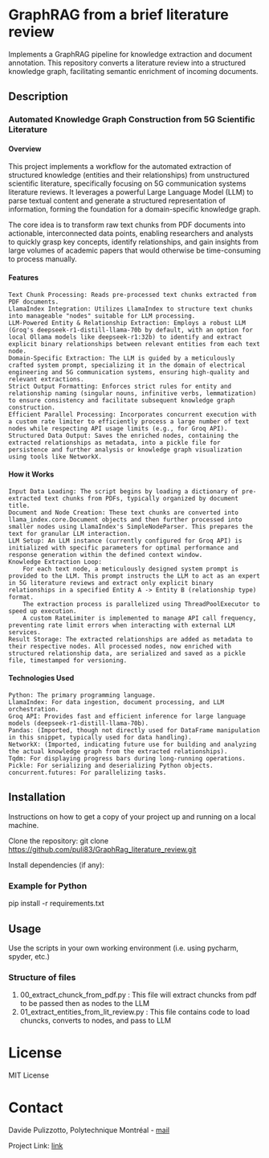 # GraphRAG from a brief literature review

Implements a GraphRAG pipeline for knowledge extraction and document annotation. This repository converts a literature review into a structured knowledge graph, facilitating semantic enrichment of incoming documents.

## Description

### Automated Knowledge Graph Construction from 5G Scientific Literature
#### Overview

This project implements a workflow for the automated extraction of structured knowledge (entities and their relationships) from unstructured scientific literature, specifically focusing on 5G communication systems literature reviews. It leverages a powerful Large Language Model (LLM) to parse textual content and generate a structured representation of information, forming the foundation for a domain-specific knowledge graph.

The core idea is to transform raw text chunks from PDF documents into actionable, interconnected data points, enabling researchers and analysts to quickly grasp key concepts, identify relationships, and gain insights from large volumes of academic papers that would otherwise be time-consuming to process manually.

#### Features

    Text Chunk Processing: Reads pre-processed text chunks extracted from PDF documents.
    LlamaIndex Integration: Utilizes LlamaIndex to structure text chunks into manageable "nodes" suitable for LLM processing.
    LLM-Powered Entity & Relationship Extraction: Employs a robust LLM (Groq's deepseek-r1-distill-llama-70b by default, with an option for local Ollama models like deepseek-r1:32b) to identify and extract explicit binary relationships between relevant entities from each text node.
    Domain-Specific Extraction: The LLM is guided by a meticulously crafted system prompt, specializing it in the domain of electrical engineering and 5G communication systems, ensuring high-quality and relevant extractions.
    Strict Output Formatting: Enforces strict rules for entity and relationship naming (singular nouns, infinitive verbs, lemmatization) to ensure consistency and facilitate subsequent knowledge graph construction.
    Efficient Parallel Processing: Incorporates concurrent execution with a custom rate limiter to efficiently process a large number of text nodes while respecting API usage limits (e.g., for Groq API).
    Structured Data Output: Saves the enriched nodes, containing the extracted relationships as metadata, into a pickle file for persistence and further analysis or knowledge graph visualization using tools like NetworkX.

#### How it Works

    Input Data Loading: The script begins by loading a dictionary of pre-extracted text chunks from PDFs, typically organized by document title.
    Document and Node Creation: These text chunks are converted into llama_index.core.Document objects and then further processed into smaller nodes using LlamaIndex's SimpleNodeParser. This prepares the text for granular LLM interaction.
    LLM Setup: An LLM instance (currently configured for Groq API) is initialized with specific parameters for optimal performance and response generation within the defined context window.
    Knowledge Extraction Loop:
        For each text node, a meticulously designed system prompt is provided to the LLM. This prompt instructs the LLM to act as an expert in 5G literature reviews and extract only explicit binary relationships in a specified Entity A -> Entity B (relationship type) format.
        The extraction process is parallelized using ThreadPoolExecutor to speed up execution.
        A custom RateLimiter is implemented to manage API call frequency, preventing rate limit errors when interacting with external LLM services.
    Result Storage: The extracted relationships are added as metadata to their respective nodes. All processed nodes, now enriched with structured relationship data, are serialized and saved as a pickle file, timestamped for versioning.

#### Technologies Used

    Python: The primary programming language.
    LlamaIndex: For data ingestion, document processing, and LLM orchestration.
    Groq API: Provides fast and efficient inference for large language models (deepseek-r1-distill-llama-70b).
    Pandas: (Imported, though not directly used for DataFrame manipulation in this snippet, typically used for data handling).
    NetworkX: (Imported, indicating future use for building and analyzing the actual knowledge graph from the extracted relationships).
    Tqdm: For displaying progress bars during long-running operations.
    Pickle: For serializing and deserializing Python objects.
    concurrent.futures: For parallelizing tasks.

## Installation
Instructions on how to get a copy of your project up and running on a local machine.

Clone the repository:
git clone https://github.com/puli83/GraphRag_literature_review.git



Install dependencies (if any):
### Example for Python
pip install -r requirements.txt


## Usage
Use the scripts in your own working environment (i.e. using pycharm, spyder, etc.)

### Structure of files

 1. 00_extract_chunck_from_pdf.py : This file will extract chuncks from pdf to be passed then as nodes to the LLM
 2. 01_extract_entities_from_lit_review.py : This file contains code to load chuncks, converts to nodes, and pass to LLM



# License

MIT License

# Contact

Davide Pulizzotto, Polytechnique Montréal - [mail](davide.pulizzotto@polymtl.ca)

Project Link: [link](https://github.com/puli83/GraphRag_literature_review)
